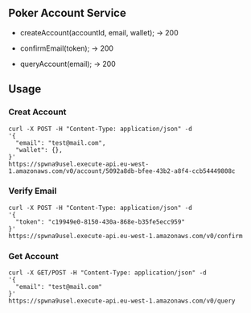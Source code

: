 ## Poker Account Service

- createAccount(accountId, email, wallet); -> 200

- confirmEmail(token); -> 200

- queryAccount(email); -> 200


## Usage

### Creat Account

```
curl -X POST -H "Content-Type: application/json" -d
'{
  "email": "test@mail.com",
  "wallet": {},
}'
https://spwna9usel.execute-api.eu-west-1.amazonaws.com/v0/account/5092a8db-bfee-43b2-a8f4-ccb54449808c
```

### Verify Email

```
curl -X POST -H "Content-Type: application/json" -d
'{
  "token": "c19949e0-8150-430a-868e-b35fe5ecc959"
}'
https://spwna9usel.execute-api.eu-west-1.amazonaws.com/v0/confirm
```


### Get Account

```
curl -X GET/POST -H "Content-Type: application/json" -d
'{
  "email": "test@mail.com"
}'
https://spwna9usel.execute-api.eu-west-1.amazonaws.com/v0/query
```
